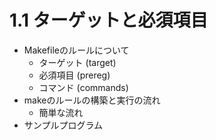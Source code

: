 # 1.1 ターゲットと必須項目

* Makefileのルールについて
    * ターゲット (target)
    * 必須項目 (prereg)
    * コマンド (commands)
* makeのルールの構築と実行の流れ
    * 簡単な流れ
* サンプルプログラム
